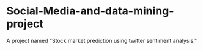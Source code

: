 # Social-Media-and-data-mining-project
A project named "Stock market prediction using twitter sentiment analysis."
